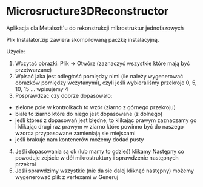 Microsructure3DReconstructor
============================

Aplikacja dla Metalsoft'u do rekonstrukcji mikrostruktur jednofazowych


Plik Instalator.zip zawiera skompilowaną paczkę instalacyjną.

Użycie:
1. Wczytać obrazki: Plik -> Otwórz (zaznaczyć wszystkie które mają być przetwarzane)
2. Wpisać jaka jest odległość pomiędzy nimi (ile należy wygenerować obrazków pomiędzy wczytanymi), czyli jeśli wybieraliśmy przekroje 0, 5, 10, 15 ... wpisujemy 4
3. Posprawdzać czy dobrze dopasowało:
 - zielone pole w kontrolkach to wzór (ziarno z górnego przekroju)
 - białe to ziarno które do niego jest dopasowane (z dolnego)
 - jeśli któreś z dopasowań jest błędne, to klikając prawym zaznaczamy go i klikając drugi raz prawym w ziarno które powinno być do naszego wzorca przypasowane zamieniają sie miejscami
 - jeśli brakuje nam kontenerów możemy dodać pusty
4. Jeśli dopasowania są ok (lub mamy to gdzieś) klikamy Następny co powoduje zejście w dół mikrostruktury i sprawdzenie następnych przekroi
5. Jeśli sprawdzimy wszystkie (nie da sie dalej kliknąć następny) możemy wygenerować plik z vertexami w Generuj 